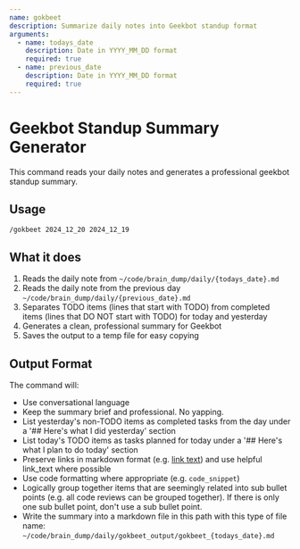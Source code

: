 ```yaml
---
name: gokbeet
description: Summarize daily notes into Geekbot standup format
arguments:
  - name: todays_date
    description: Date in YYYY_MM_DD format
    required: true
  - name: previous_date
    description: Date in YYYY_MM_DD format
    required: true
---
```


# Geekbot Standup Summary Generator

This command reads your daily notes and generates a professional geekbot standup summary.

## Usage

```
/gokbeet 2024_12_20 2024_12_19
```

## What it does

1. Reads the daily note from `~/code/brain_dump/daily/{todays_date}.md`
2. Reads the daily note from the previous day `~/code/brain_dump/daily/{previous_date}.md`
3. Separates TODO items (lines that start with TODO) from completed items (lines that DO NOT start with TODO) for today and yesterday
4. Generates a clean, professional summary for Geekbot
5. Saves the output to a temp file for easy copying

## Output Format

The command will:

- Use conversational language
- Keep the summary brief and professional. No yapping.
- List yesterday's non-TODO items as completed tasks from the day under a '## Here's what I did yesterday' section
- List today's TODO items as tasks planned for today under a '## Here's what I plan to do today' section
- Preserve links in markdown format (e.g. [link text](url)) and use helpful link_text where possible
- Use code formatting where appropriate (e.g. `code_snippet`)
- Logically group together items that are seemingly related into sub bullet points (e.g. all code reviews can be grouped together). If there is only one sub bullet point, don't use a sub bullet point.
- Write the summary into a markdown file in this path with this type of file name: `~/code/brain_dump/daily/gokbeet_output/gokbeet_{todays_date}.md`
